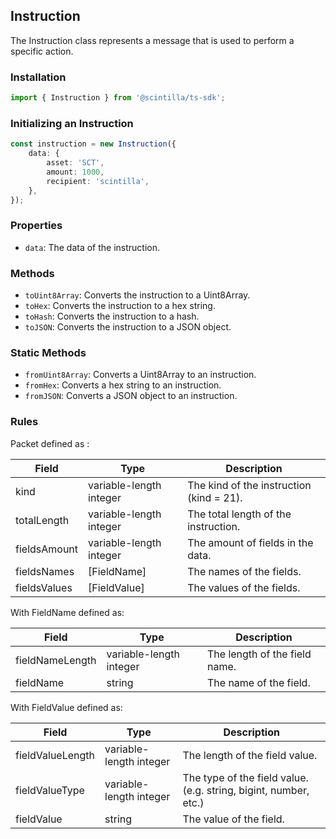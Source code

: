## Instruction

The Instruction class represents a message that is used to perform a specific action.

### Installation
```js
import { Instruction } from '@scintilla/ts-sdk';
```

### Initializing an Instruction
```typescript
const instruction = new Instruction({
    data: {
        asset: 'SCT',
        amount: 1000,
        recipient: 'scintilla',
    },
});
```

### Properties

- `data`: The data of the instruction.

### Methods

- `toUint8Array`: Converts the instruction to a Uint8Array.
- `toHex`: Converts the instruction to a hex string.
- `toHash`: Converts the instruction to a hash.
- `toJSON`: Converts the instruction to a JSON object.

### Static Methods

- `fromUint8Array`: Converts a Uint8Array to an instruction.
- `fromHex`: Converts a hex string to an instruction.
- `fromJSON`: Converts a JSON object to an instruction.


### Rules 

Packet defined as : 

| Field | Type | Description |
|-------|------|-------------|
| kind | variable-length integer | The kind of the instruction (kind = 21). |
| totalLength | variable-length integer | The total length of the instruction. |
| fieldsAmount | variable-length integer | The amount of fields in the data. |
| fieldsNames | [FieldName] | The names of the fields. |
| fieldsValues | [FieldValue] | The values of the fields. |

With FieldName defined as: 

| Field | Type | Description |
|-------|------|-------------|
| fieldNameLength | variable-length integer | The length of the field name. |
| fieldName | string | The name of the field. |

With FieldValue defined as: 

| Field | Type | Description |
|-------|------|-------------|
| fieldValueLength | variable-length integer | The length of the field value. |
| fieldValueType | variable-length integer | The type of the field value. (e.g. string, bigint, number, etc.)|
| fieldValue | string | The value of the field. |
